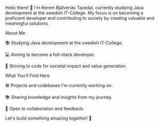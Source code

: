 Hello there! 👋 I'm Kerem Bjälvenäs Tazedal, currently studying Java development at the swedish IT-College. My focus is on becoming a proficient developer and contributing to society by creating valuable and meaningful solutions.

About Me

📚 Studying Java development at the swedish IT-College.

💻 Aiming to become a full-stack developer.

🚀 Striving to code for societal impact and value generation.

What You'll Find Here


🛠 Projects and codebases I'm currently working on.

📚 Sharing knowledge and insights from my journey.

🤝 Open to collaboration and feedback.

Let's build something amazing together! 🚀
